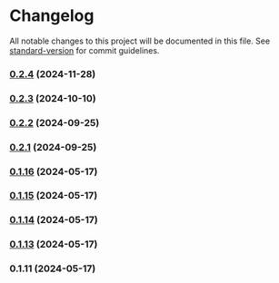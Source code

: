# Changelog

All notable changes to this project will be documented in this file. See [standard-version](https://github.com/conventional-changelog/standard-version) for commit guidelines.

### [0.2.4](https://github.com/MaxNoetzold/y-mongodb-provider/compare/v0.2.3...v0.2.4) (2024-11-28)

### [0.2.3](https://github.com/MaxNoetzold/y-mongodb-provider/compare/v0.2.2...v0.2.3) (2024-10-10)

### [0.2.2](https://github.com/MaxNoetzold/y-mongodb-provider/compare/v0.2.1...v0.2.2) (2024-09-25)

### [0.2.1](https://github.com/MaxNoetzold/y-mongodb-provider/compare/v0.1.16...v0.2.1) (2024-09-25)

### [0.1.16](https://github.com/MaxNoetzold/y-mongodb-provider/compare/v0.1.15...v0.1.16) (2024-05-17)

### [0.1.15](https://github.com/MaxNoetzold/y-mongodb-provider/compare/v0.1.14...v0.1.15) (2024-05-17)

### [0.1.14](https://github.com/MaxNoetzold/y-mongodb-provider/compare/v0.1.13...v0.1.14) (2024-05-17)

### [0.1.13](https://github.com/MaxNoetzold/y-mongodb-provider/compare/v0.1.11...v0.1.13) (2024-05-17)

### 0.1.11 (2024-05-17)

